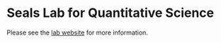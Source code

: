 # Seals Lab for Quantitative Science

Please see the [lab website](http://sealslab.github.io/) for more information.

